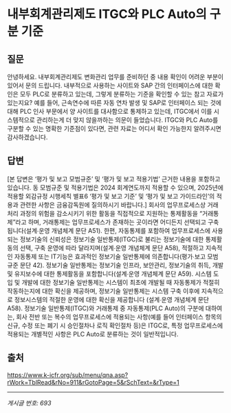 # 내부회계관리제도 ITGC와 PLC Auto의 구분 기준

## 질문
안녕하세요.
내부회계관리제도 변화관리 업무를 준비하던 중 내용 확인이 어려운 부분이 있어서 문의 드립니다.
내부적으로 사용하는 사이트와 SAP 간의 인터페이스에 대한 확인은 모두 PLC로 분류하고 있는데, 그렇게 분류하는 기준을 확인할 수 있는 참고 자료가 있는지요?
예를 들어, 근속연수에 따른 자동 연차 발생 및 SAP로 인터페이스 되는 것에 대해 PLC 인사 부문에서 양 사이트를 대사함으로 통제하고 있는데, ITGC에서 이를 시스템적으로 관리하는게 더 맞지 않을까하는 의문이 들었습니다.
ITGC와 PLC Auto를 구분할 수 있는 명확한 기준점이 있다면, 관련 자료는 어디서 확인 가능한지 알려주시면 감사하겠습니다.

## 답변
[본 답변은 ‘평가 및 보고 모범규준’ 및 ‘평가 및 보고 적용기법’ 근거한 내용을 포함하고 있습니다. 동 모범규준 및 적용기법은 2024 회계연도까지 적용할 수 있으며, 2025년에 적용할 외감규정 시행세칙 별표6 ‘평가 및 보고 기준’ 및 ‘평가 및 보고 가이드라인’의 적용과 관련한 사항은 금융감독원에 질의하시기 바랍니다.]
회사의 업무프로세스상 거래처리 과정의 위험을 감소시키기 위한 활동을 직접적으로 지원하는 통제활동을 “거래통제”라고 하며, 거래통제는 업무프로세스가 존재하는 곳이라면 어디든지 선택되고 구축됩니다(설계∙운영 개념체계 문단 A51). 한편, 자동통제를 포함하여 업무프로세스에 사용되는 정보기술의 신뢰성은 정보기술 일반통제(ITGC)로 불리는 정보기술에 대한 통제활동의 선택, 구축 운영에 따라 달라지며(설계∙운영 개념체계 문단 A58), 적절하고 지속적인 자동통제 또는 IT기능은 효과적인 정보기술 일반통제에 의존합니다(평가∙보고 모범규준 문단 42).
정보기술 일반통제는 정보기술 인프라, 보안관리, 정보기술의 취득, 개발 및 유지보수에 대한 통제활동을 포함합니다(설계∙운영 개념체계 문단 A59). 시스템 도입 및 개발에 대한 정보기술 일반통제는 시스템이 최초에 개발될 때 자동통제가 적절히 작동하는지에 대한 확신을 제공하며, 정보기술 일반통제는 시스템 구축 이후에 지속적으로 정보시스템의 적절한 운영에 대한 확신을 제공합니다 (설계∙운영 개념체계 문단 A58).
정보기술 일반통제(ITGC)와 거래통제 중 자동통제(PLC Auto)의 구분에 대하여는, 회사 전반 또는 복수의 업무프로세스에 적용되는 사항(예를 들어 인터페이스 항목의 신규, 수정 또는 폐기 시 승인절차나 로직 확인절차 등)은 ITGC로, 특정 업무프로세스에 적용되는 개별적인 사항은 PLC Auto로 분류하는 것이 일반적입니다.

## 출처
https://www.k-icfr.org/sub/menu/qna.asp?rWork=TblRead&rNo=911&rGotoPage=5&rSchText=&rType=1

---
*게시글 번호: 693*
